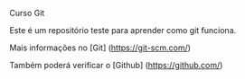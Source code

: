Curso Git

Este é um repositório teste para aprender como git funciona.

Mais informações no [Git] (https://git-scm.com/)

Também poderá verificar o [Github] (https://github.com/)